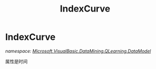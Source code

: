﻿---
title: IndexCurve
---

# IndexCurve
_namespace: [Microsoft.VisualBasic.DataMining.QLearning.DataModel](N-Microsoft.VisualBasic.DataMining.QLearning.DataModel.html)_

属性是时间




